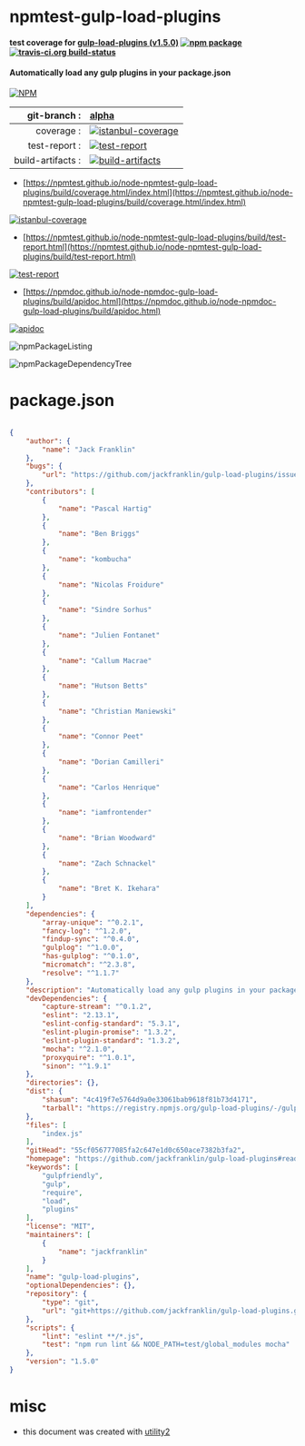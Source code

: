 # npmtest-gulp-load-plugins

#### test coverage for  [gulp-load-plugins (v1.5.0)](https://github.com/jackfranklin/gulp-load-plugins#readme)  [![npm package](https://img.shields.io/npm/v/npmtest-gulp-load-plugins.svg?style=flat-square)](https://www.npmjs.org/package/npmtest-gulp-load-plugins) [![travis-ci.org build-status](https://api.travis-ci.org/npmtest/node-npmtest-gulp-load-plugins.svg)](https://travis-ci.org/npmtest/node-npmtest-gulp-load-plugins)

#### Automatically load any gulp plugins in your package.json

[![NPM](https://nodei.co/npm/gulp-load-plugins.png?downloads=true&downloadRank=true&stars=true)](https://www.npmjs.com/package/gulp-load-plugins)

| git-branch : | [alpha](https://github.com/npmtest/node-npmtest-gulp-load-plugins/tree/alpha)|
|--:|:--|
| coverage : | [![istanbul-coverage](https://npmtest.github.io/node-npmtest-gulp-load-plugins/build/coverage.badge.svg)](https://npmtest.github.io/node-npmtest-gulp-load-plugins/build/coverage.html/index.html)|
| test-report : | [![test-report](https://npmtest.github.io/node-npmtest-gulp-load-plugins/build/test-report.badge.svg)](https://npmtest.github.io/node-npmtest-gulp-load-plugins/build/test-report.html)|
| build-artifacts : | [![build-artifacts](https://npmtest.github.io/node-npmtest-gulp-load-plugins/glyphicons_144_folder_open.png)](https://github.com/npmtest/node-npmtest-gulp-load-plugins/tree/gh-pages/build)|

- [https://npmtest.github.io/node-npmtest-gulp-load-plugins/build/coverage.html/index.html](https://npmtest.github.io/node-npmtest-gulp-load-plugins/build/coverage.html/index.html)

[![istanbul-coverage](https://npmtest.github.io/node-npmtest-gulp-load-plugins/build/screenCapture.buildCi.browser.%252Ftmp%252Fbuild%252Fcoverage.lib.html.png)](https://npmtest.github.io/node-npmtest-gulp-load-plugins/build/coverage.html/index.html)

- [https://npmtest.github.io/node-npmtest-gulp-load-plugins/build/test-report.html](https://npmtest.github.io/node-npmtest-gulp-load-plugins/build/test-report.html)

[![test-report](https://npmtest.github.io/node-npmtest-gulp-load-plugins/build/screenCapture.buildCi.browser.%252Ftmp%252Fbuild%252Ftest-report.html.png)](https://npmtest.github.io/node-npmtest-gulp-load-plugins/build/test-report.html)

- [https://npmdoc.github.io/node-npmdoc-gulp-load-plugins/build/apidoc.html](https://npmdoc.github.io/node-npmdoc-gulp-load-plugins/build/apidoc.html)

[![apidoc](https://npmdoc.github.io/node-npmdoc-gulp-load-plugins/build/screenCapture.buildCi.browser.%252Ftmp%252Fbuild%252Fapidoc.html.png)](https://npmdoc.github.io/node-npmdoc-gulp-load-plugins/build/apidoc.html)

![npmPackageListing](https://npmtest.github.io/node-npmtest-gulp-load-plugins/build/screenCapture.npmPackageListing.svg)

![npmPackageDependencyTree](https://npmtest.github.io/node-npmtest-gulp-load-plugins/build/screenCapture.npmPackageDependencyTree.svg)



# package.json

```json

{
    "author": {
        "name": "Jack Franklin"
    },
    "bugs": {
        "url": "https://github.com/jackfranklin/gulp-load-plugins/issues"
    },
    "contributors": [
        {
            "name": "Pascal Hartig"
        },
        {
            "name": "Ben Briggs"
        },
        {
            "name": "kombucha"
        },
        {
            "name": "Nicolas Froidure"
        },
        {
            "name": "Sindre Sorhus"
        },
        {
            "name": "Julien Fontanet"
        },
        {
            "name": "Callum Macrae"
        },
        {
            "name": "Hutson Betts"
        },
        {
            "name": "Christian Maniewski"
        },
        {
            "name": "Connor Peet"
        },
        {
            "name": "Dorian Camilleri"
        },
        {
            "name": "Carlos Henrique"
        },
        {
            "name": "iamfrontender"
        },
        {
            "name": "Brian Woodward"
        },
        {
            "name": "Zach Schnackel"
        },
        {
            "name": "Bret K. Ikehara"
        }
    ],
    "dependencies": {
        "array-unique": "^0.2.1",
        "fancy-log": "^1.2.0",
        "findup-sync": "^0.4.0",
        "gulplog": "^1.0.0",
        "has-gulplog": "^0.1.0",
        "micromatch": "^2.3.8",
        "resolve": "^1.1.7"
    },
    "description": "Automatically load any gulp plugins in your package.json",
    "devDependencies": {
        "capture-stream": "^0.1.2",
        "eslint": "2.13.1",
        "eslint-config-standard": "5.3.1",
        "eslint-plugin-promise": "1.3.2",
        "eslint-plugin-standard": "1.3.2",
        "mocha": "^2.1.0",
        "proxyquire": "^1.0.1",
        "sinon": "^1.9.1"
    },
    "directories": {},
    "dist": {
        "shasum": "4c419f7e5764d9a0e33061bab9618f81b73d4171",
        "tarball": "https://registry.npmjs.org/gulp-load-plugins/-/gulp-load-plugins-1.5.0.tgz"
    },
    "files": [
        "index.js"
    ],
    "gitHead": "55cf056777085fa2c647e1d0c650ace7382b3fa2",
    "homepage": "https://github.com/jackfranklin/gulp-load-plugins#readme",
    "keywords": [
        "gulpfriendly",
        "gulp",
        "require",
        "load",
        "plugins"
    ],
    "license": "MIT",
    "maintainers": [
        {
            "name": "jackfranklin"
        }
    ],
    "name": "gulp-load-plugins",
    "optionalDependencies": {},
    "repository": {
        "type": "git",
        "url": "git+https://github.com/jackfranklin/gulp-load-plugins.git"
    },
    "scripts": {
        "lint": "eslint **/*.js",
        "test": "npm run lint && NODE_PATH=test/global_modules mocha"
    },
    "version": "1.5.0"
}
```



# misc
- this document was created with [utility2](https://github.com/kaizhu256/node-utility2)

